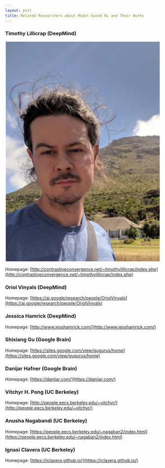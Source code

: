 ```yaml
---
layout: post
title: Related Researchers about Model-based RL and Their Works
---
```


### Timothy Lillicrap (DeepMind)

<p style="text-align:center">
	<img src="/topics/img/people/timothy_lillicrap.png" width="500" />
</p>

Homepage: [http://contrastiveconvergence.net/~timothylillicrap/index.php](http://contrastiveconvergence.net/~timothylillicrap/index.php)

### Oriol Vinyals (DeepMind)

Homepage: [https://ai.google/research/people/OriolVinyals](https://ai.google/research/people/OriolVinyals)

### Jessica Hamrick (DeepMind)

Homepage: [http://www.jesshamrick.com/](http://www.jesshamrick.com/)

### Shixiang Gu (Google Brain)

Homepage: [https://sites.google.com/view/gugurus/home](https://sites.google.com/view/gugurus/home)

### Danijar Hafner (Google Brain)

Homepage: [https://danijar.com/](https://danijar.com/)

### Vitchyr H. Pong (UC Berkeley)

Homepage: [http://people.eecs.berkeley.edu/~vitchyr/](http://people.eecs.berkeley.edu/~vitchyr/)

### Anusha Nagabandi (UC Berkeley)

Homepage: [https://people.eecs.berkeley.edu/~nagaban2/index.html](https://people.eecs.berkeley.edu/~nagaban2/index.html)

### Ignasi Clavera (UC Berkeley)

Homepage: [https://iclavera.github.io/](https://iclavera.github.io/)




